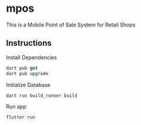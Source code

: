 # mpos

This is a Mobile Point of Sale System for Retail Shops


## Instructions

Install Dependencies
```dart
dart pub get
dart pub upgrade
```

Initialize Database
```dart
dart run build_runner build
```

Run app
```dart
flutter run
```